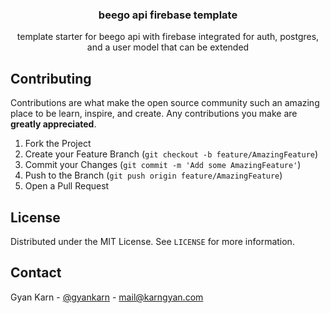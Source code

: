 <p align="center">

  <h3 align="center">beego api firebase template</h3>

  <p align="center">
    template starter for beego api with firebase integrated for auth, postgres, and a user model that can be extended
    <br />
  </p>

</p>


## Contributing

Contributions are what make the open source community such an amazing place to be learn, inspire, and create. Any contributions you make are **greatly appreciated**.

1. Fork the Project
2. Create your Feature Branch (`git checkout -b feature/AmazingFeature`)
3. Commit your Changes (`git commit -m 'Add some AmazingFeature'`)
4. Push to the Branch (`git push origin feature/AmazingFeature`)
5. Open a Pull Request


## License

Distributed under the MIT License. See `LICENSE` for more information.


## Contact

Gyan Karn - [@gyankarn](https://twitter.com/gyankarn) - mail@karngyan.com
